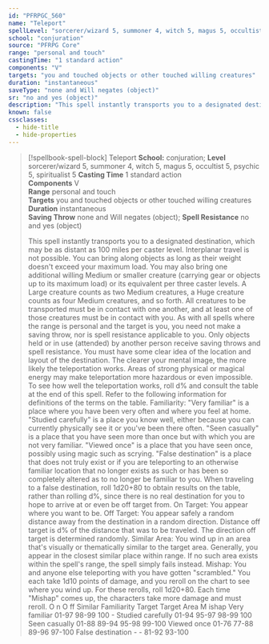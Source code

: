 ```yaml
---
id: "PFRPGC_560"
name: "Teleport"
spellLevel: "sorcerer/wizard 5, summoner 4, witch 5, magus 5, occultist 5, psychic 5, spiritualist 5"
school: "conjuration"
source: "PFRPG Core"
range: "personal and touch"
castingTime: "1 standard action"
components: "V"
targets: "you and touched objects or other touched willing creatures"
duration: "instantaneous"
saveType: "none and Will negates (object)"
sr: "no and yes (object)"
description: "This spell instantly transports you to a designated destination, which may be as distant as 100 miles per caster level. Interplanar travel is not possible. You can bring along objects as long as their weight doesn't exceed your maximum load. You may also bring one additional willing Medium or smaller creature (carrying gear or objects up to its maximum load) or its equivalent per three caster levels. A Large creature counts as two Medium creatures, a Huge creature counts as four Medium creatures, and so forth. All creatures to be transported must be in contact with one another, and at least one of those creatures must be in contact with you. As with all spells where the range is personal and the target is you, you need not make a saving throw, nor is spell resistance applicable to you. Only objects held or in use (attended) by another person receive saving throws and spell resistance. You must have some clear idea of the location and layout of the destination. The clearer your mental image, the more likely the teleportation works. Areas of strong physical or magical energy may make teleportation more hazardous or even impossible. To see how well the teleportation works, roll d% and consult the table at the end of this spell. Refer to the following information for definitions of the terms on the table. Familiarity: \"Very familiar\" is a place where you have been very often and where you feel at home. \"Studied carefully\" is a place you know well, either because you can currently physically see it or you've been there often. \"Seen casually\" is a place that you have seen more than once but with which you are not very familiar. \"Viewed once\" is a place that you have seen once, possibly using magic such as scrying. \"False destination\" is a place that does not truly exist or if you are teleporting to an otherwise familiar location that no longer exists as such or has been so completely altered as to no longer be familiar to you. When traveling to a false destination, roll 1d20+80 to obtain results on the table, rather than rolling d%, since there is no real destination for you to hope to arrive at or even be off target from. On Target: You appear where you want to be. Off Target: You appear safely a random distance away from the destination in a random direction. Distance off target is d% of the distance that was to be traveled. The direction off target is determined randomly. Similar Area: You wind up in an area that's visually or thematically similar to the target area. Generally, you appear in the closest similar place within range. If no such area exists within the spell's range, the spell simply fails instead. Mishap: You and anyone else teleporting with you have gotten \"scrambled.\" You each take 1d10 points of damage, and you reroll on the chart to see where you wind up. For these rerolls, roll 1d20+80. Each time \"Mishap\" comes up, the characters take more damage and must reroll. O n O ff Similar Familiarity Target Target Area M ishap Very familiar 01-97 98-99 100 - Studied carefully 01-94 95-97 98-99 100 Seen casually 01-88 89-94 95-98 99-100 Viewed once 01-76 77-88 89-96 97-100 False destination - - 81-92 93-100"
known: false
cssclasses:
  - hide-title
  - hide-properties
---
```


> [!spellbook-spell-block] Teleport
> **School:** conjuration; **Level** sorcerer/wizard 5, summoner 4, witch 5, magus 5, occultist 5, psychic 5, spiritualist 5
> **Casting Time** 1 standard action  
> **Components** V  
> **Range** personal and touch  
> **Targets** you and touched objects or other touched willing creatures  
> **Duration** instantaneous  
> **Saving Throw** none and Will negates (object); **Spell Resistance** no and yes (object)
> 
> This spell instantly transports you to a designated destination, which may be as distant as 100 miles per caster level. Interplanar travel is not possible. You can bring along objects as long as their weight doesn't exceed your maximum load. You may also bring one additional willing Medium or smaller creature (carrying gear or objects up to its maximum load) or its equivalent per three caster levels. A Large creature counts as two Medium creatures, a Huge creature counts as four Medium creatures, and so forth. All creatures to be transported must be in contact with one another, and at least one of those creatures must be in contact with you. As with all spells where the range is personal and the target is you, you need not make a saving throw, nor is spell resistance applicable to you. Only objects held or in use (attended) by another person receive saving throws and spell resistance. You must have some clear idea of the location and layout of the destination. The clearer your mental image, the more likely the teleportation works. Areas of strong physical or magical energy may make teleportation more hazardous or even impossible. To see how well the teleportation works, roll d% and consult the table at the end of this spell. Refer to the following information for definitions of the terms on the table. Familiarity: "Very familiar" is a place where you have been very often and where you feel at home. "Studied carefully" is a place you know well, either because you can currently physically see it or you've been there often. "Seen casually" is a place that you have seen more than once but with which you are not very familiar. "Viewed once" is a place that you have seen once, possibly using magic such as scrying. "False destination" is a place that does not truly exist or if you are teleporting to an otherwise familiar location that no longer exists as such or has been so completely altered as to no longer be familiar to you. When traveling to a false destination, roll 1d20+80 to obtain results on the table, rather than rolling d%, since there is no real destination for you to hope to arrive at or even be off target from. On Target: You appear where you want to be. Off Target: You appear safely a random distance away from the destination in a random direction. Distance off target is d% of the distance that was to be traveled. The direction off target is determined randomly. Similar Area: You wind up in an area that's visually or thematically similar to the target area. Generally, you appear in the closest similar place within range. If no such area exists within the spell's range, the spell simply fails instead. Mishap: You and anyone else teleporting with you have gotten "scrambled." You each take 1d10 points of damage, and you reroll on the chart to see where you wind up. For these rerolls, roll 1d20+80. Each time "Mishap" comes up, the characters take more damage and must reroll. O n O ff Similar Familiarity Target Target Area M ishap Very familiar 01-97 98-99 100 - Studied carefully 01-94 95-97 98-99 100 Seen casually 01-88 89-94 95-98 99-100 Viewed once 01-76 77-88 89-96 97-100 False destination - - 81-92 93-100
